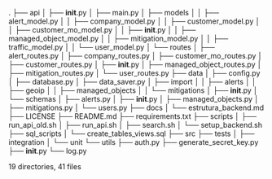 .
├── api
│   ├── __init__.py
│   ├── main.py
│   ├── models
│   │   ├── alert_model.py
│   │   ├── company_model.py
│   │   ├── customer_model.py
│   │   ├── customer_mo_model.py
│   │   ├── __init__.py
│   │   ├── managed_object_model.py
│   │   ├── mitigation_model.py
│   │   ├── traffic_model.py
│   │   └── user_model.py
│   └── routes
│       ├── alert_routes.py
│       ├── company_routes.py
│       ├── customer_mo_routes.py
│       ├── customer_routes.py
│       ├── __init__.py
│       ├── managed_object_routes.py
│       ├── mitigation_routes.py
│       └── user_routes.py
├── data
│   ├── config.py
│   ├── database.py
│   ├── data_saver.py
│   ├── import
│   │   ├── alerts
│   │   ├── geoip
│   │   ├── managed_objects
│   │   └── mitigations
│   ├── __init__.py
│   └── schemas
│       ├── alerts.py
│       ├── __init__.py
│       ├── managed_objects.py
│       ├── mitigations.py
│       └── users.py
├── docs
│   └── estrutura_backend.md
├── LICENSE
├── README.md
├── requirements.txt
├── scripts
│   ├── run_api_old.sh
│   ├── run_api.sh
│   ├── search.sh
│   └── setup_backend.sh
├── sql_scripts
│   └── create_tables_views.sql
├── src
├── tests
│   ├── integration
│   └── unit
└── utils
    ├── auth.py
    ├── generate_secret_key.py
    ├── __init__.py
    └── log.py

19 directories, 41 files